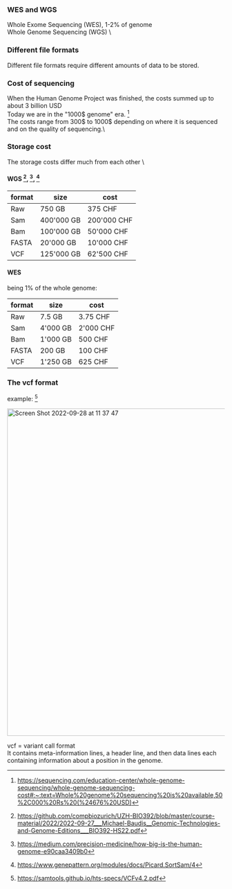 ### WES and WGS

Whole Exome Sequencing (WES), 1-2% of genome \
Whole Genome Sequencing (WGS) \ 

### Different file formats

Different file formats require different amounts of data to be stored.

### Cost of sequencing 

When the Human Genome Project was finished, the costs summed up to about 3 billion USD   \
Today we are in the "1000$ genome" era. [^1] \
The costs range from 300$ to 1000$ depending on where it is sequenced and on the quality of sequencing.\

###  Storage cost
The storage costs differ much from each other  \

#### WGS [^2], [^3], [^4]

| format        | size          | cost         |
| ------------- | ------------- | ------------ |
| Raw           |   750 GB      | 375 CHF      |
| Sam           | 400'000 GB    | 200'000 CHF  |
| Bam           | 100'000 GB    | 50'000 CHF   |
| FASTA         | 20'000 GB     | 10'000 CHF   |
| VCF           | 125'000 GB    | 62'500 CHF   |

#### WES 

being 1% of the whole genome:

| format        | size          | cost         |
| ------------- | ------------- | ------------ |
| Raw           |   7.5 GB      | 3.75 CHF     |
| Sam           | 4'000 GB      | 2'000 CHF    |
| Bam           | 1'000 GB      | 500 CHF      |
| FASTA         | 200 GB        | 100 CHF      |
| VCF           | 1'250 GB      | 625 CHF      |


### The vcf format

example: [^5]

<img width="756" alt="Screen Shot 2022-09-28 at 11 37 47" src="https://user-images.githubusercontent.com/113686985/192745515-a487bf68-3a7a-406c-8ce5-cbcaa9360b1c.png">

vcf = variant call format \
It contains meta-information lines, a header
line, and then data lines each containing information about a position in the genome.

[^1]: https://sequencing.com/education-center/whole-genome-sequencing/whole-genome-sequencing-cost#:~:text=Whole%20genome%20sequencing%20is%20available,50%2C000%20Rs%20(%24676%20USD)
[^2]: https://github.com/compbiozurich/UZH-BIO392/blob/master/course-material/2022/2022-09-27___Michael-Baudis__Genomic-Technologies-and-Genome-Editions___BIO392-HS22.pdf
[^3]: https://medium.com/precision-medicine/how-big-is-the-human-genome-e90caa3409b0
[^4]: https://www.genepattern.org/modules/docs/Picard.SortSam/4
[^5]: https://samtools.github.io/hts-specs/VCFv4.2.pdf


